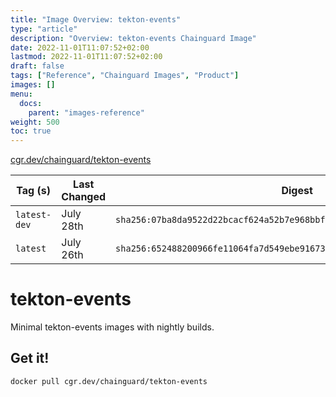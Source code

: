 ```yaml
---
title: "Image Overview: tekton-events"
type: "article"
description: "Overview: tekton-events Chainguard Image"
date: 2022-11-01T11:07:52+02:00
lastmod: 2022-11-01T11:07:52+02:00
draft: false
tags: ["Reference", "Chainguard Images", "Product"]
images: []
menu:
  docs:
    parent: "images-reference"
weight: 500
toc: true
---
```


[cgr.dev/chainguard/tekton-events](https://github.com/chainguard-images/images/tree/main/images/tekton-events)

| Tag (s)       | Last Changed | Digest                                                                    |
|---------------|--------------|---------------------------------------------------------------------------|
|  `latest-dev` | July 28th    | `sha256:07ba8da9522d22bcacf624a52b7e968bbf13a338ea835edf4c0567be3066aabb` |
|  `latest`     | July 26th    | `sha256:652488200966fe11064fa7d549ebe91673cbc3b2fde17178053765b95106988f` |

# tekton-events

Minimal tekton-events images with nightly builds.

## Get it!

```shell
docker pull cgr.dev/chainguard/tekton-events
```
